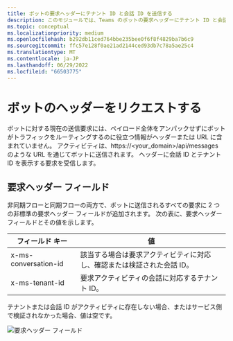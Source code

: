 ```yaml
---
title: ボットの要求ヘッダーにテナント ID と会話 ID を送信する
description: このモジュールでは、Teams のボットの要求ヘッダーにテナント ID と会話 ID を送信する方法について説明します。
ms.topic: conceptual
ms.localizationpriority: medium
ms.openlocfilehash: b292db11ced764bbe235bee0f6f8f4829ba7b6c9
ms.sourcegitcommit: ffc57e128f0ae21ad2144ced93db7c78a5ae25c4
ms.translationtype: MT
ms.contentlocale: ja-JP
ms.lasthandoff: 06/29/2022
ms.locfileid: "66503775"
---
```

# <a name="request-headers-of-the-bot"></a>ボットのヘッダーをリクエストする

ボットに対する現在の送信要求には、ペイロード全体をアンパックせずにボットがトラフィックをルーティングするのに役立つ情報がヘッダーまたは URL に含まれていません。 アクティビティは、https://<your_domain>/api/messages のような URL を通じてボットに送信されます。 ヘッダーに会話 ID とテナント ID を表示する要求を受信します。

## <a name="request-header-fields"></a>要求ヘッダー フィールド

非同期フローと同期フローの両方で、ボットに送信されるすべての要求に 2 つの非標準の要求ヘッダー フィールドが追加されます。 次の表に、要求ヘッダー フィールドとその値を示します。

| フィールド キー | 値 |
|----------------|-----------------|
| x-ms-conversation-id | 該当する場合は要求アクティビティに対応し、確認または検証された会話 ID。 |
| x-ms-tenant-id | 要求アクティビティの会話に対応するテナント ID。 |

テナントまたは会話 ID がアクティビティに存在しない場合、またはサービス側で検証されなかった場合、値は空です。

![要求ヘッダー フィールド](~/assets/images/bots/requestheaderfields.png)
